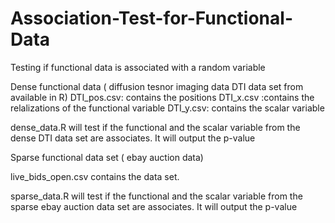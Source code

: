 # Association-Test-for-Functional-Data
Testing if functional data is associated with a random variable 

Dense functional data ( diffusion tesnor imaging data DTI data set from available in R)
 DTI_pos.csv: contains the positions
 DTI_x.csv :contains the relalizations of the functional variable
 DTI_y.csv:  contains the scalar variable
 
dense_data.R will test if the functional and the scalar variable from the dense DTI data set are associates. It will output the p-value
 
Sparse functional data set ( ebay auction data)
 
live_bids_open.csv contains the data set. 
 
sparse_data.R  will test if the functional and the scalar variable from the sparse ebay auction data set are associates. It will output the p-value
